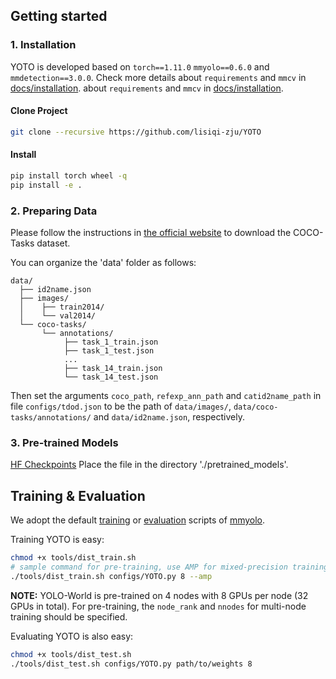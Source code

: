 ## Getting started

### 1. Installation

YOTO is developed based on `torch==1.11.0` `mmyolo==0.6.0` and `mmdetection==3.0.0`. Check more details about `requirements` and `mmcv` in [docs/installation](./docs/installation.md).
about `requirements` and `mmcv` in [docs/installation](./docs/installation.md).

#### Clone Project 

```bash
git clone --recursive https://github.com/lisiqi-zju/YOTO
```
#### Install

```bash
pip install torch wheel -q
pip install -e .
```

### 2. Preparing Data

Please follow the instructions in [the official website](https://github.com/coco-tasks/dataset) to download the COCO-Tasks dataset.

You can organize the 'data' folder as follows:
```
data/
  ├── id2name.json
  ├── images/
  │    ├── train2014/
  │    └── val2014/
  └── coco-tasks/
       └── annotations/
            ├── task_1_train.json
            ├── task_1_test.json
            ...
            ├── task_14_train.json
            └── task_14_test.json
```
Then set the arguments `coco_path`, `refexp_ann_path` and `catid2name_path` in file `configs/tdod.json` to be the path of `data/images/`, `data/coco-tasks/annotations/` and `data/id2name.json`, respectively.


### 3. Pre-trained Models
[HF Checkpoints](https://huggingface.co/wondervictor/YOLO-World/blob/main/yolo_world_v2_s_vlpan_bn_2e-4_80e_8gpus_mask-refine_finetune_coco_ep80-492dc329.pth)
Place the file in the directory './pretrained_models'.

## Training & Evaluation

We adopt the default [training](./tools/train.py) or [evaluation](./tools/test.py) scripts of [mmyolo](https://github.com/open-mmlab/mmyolo).

Training YOTO is easy:
```bash
chmod +x tools/dist_train.sh
# sample command for pre-training, use AMP for mixed-precision training
./tools/dist_train.sh configs/YOTO.py 8 --amp
```
**NOTE:** YOLO-World is pre-trained on 4 nodes with 8 GPUs per node (32 GPUs in total). For pre-training, the `node_rank` and `nnodes` for multi-node training should be specified. 

Evaluating YOTO is also easy:

```bash
chmod +x tools/dist_test.sh
./tools/dist_test.sh configs/YOTO.py path/to/weights 8
```
